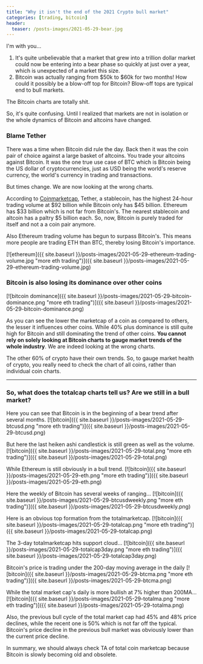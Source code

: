 ```yaml
---
title: "Why it isn't the end of the 2021 Crypto bull market"
categories: [trading, bitcoin]
header:
  teaser: /posts-images/2021-05-29-bear.jpg
---
```


I'm with you... 

1. It's quite unbelievable that a market that grew into a trillion dollar market could now be entering into a bear phase so quickly at just over a year, which 
is unexpected of a market this size.
2. Bitcoin was actually ranging from $50k to $60k for two months! How could it possibly be a blow-off top for Bitcoin? Blow-off tops are typical end to bull markets.

The Bitcoin charts are totally shit.

So, it's quite confusing. Until I realized that markets are not in isolation or the whole dynamics of Bitcoin and altcoins have changed. 

### Blame Tether

There was a time when Bitcoin did rule the day.  Back then it was the coin pair of choice against a large basket of altcoins. You trade your altcoins against 
Bitcoin. It was the one true use case of BTC which is Bitcoin being the US dollar of cryptocurrencies, just as USD being the world's reserve currency, the world's
currency in trading and transactions. 

But times change. We are now looking at the wrong charts.

According to [Coinmarketcap](https://coinmarketcap.com/), Tether, a stablecoin, has the highest 24-hour trading volume at $92 billion while Bitcoin only has
$45 billion. Ethereum has $33 billion which is not far from Bitcoin's. The nearest stablecoin and altcoin has a paltry $5 billion each. So, now, Bitcoin is purely
traded for itself and not a a coin pair anymore.

Also Ethereum trading volume has begun to surpass Bitcoin's. This means more people are trading ETH than BTC, thereby losing Bitcoin's importance.

[![ethereum]({{ site.baseurl }}/posts-images/2021-05-29-ethereum-trading-volume.jpg "more eth trading")]({{ site.baseurl }}/posts-images/2021-05-29-ethereum-trading-volume.jpg)

### Bitcoin is also losing its dominance over other coins

[![bitcoin dominance]({{ site.baseurl }}/posts-images/2021-05-29-bitcoin-dominance.png "more eth trading")]({{ site.baseurl }}/posts-images/2021-05-29-bitcoin-dominance.png)

As you can see the lower the marketcap of a coin as compared to others, the lesser it influences other coins. While 40% plus dominance is still quite high for Bitcoin
and still dominating the trend of other coins. **You cannot rely on solely looking at Bitcoin charts to gauge market trends of the whole industry**. We are 
indeed looking at the wrong charts.

The other 60% of crypto have their own trends. So, to gauge market health of crypto, you really need to check the chart of all coins, rather than individual
coin charts. 
****
### So, what does the totalcap charts tell us? Are we still in a bull market?

Here you can see that Bitcoin is in the beginning of a bear trend after several months.
[![bitcoin]({{ site.baseurl }}/posts-images/2021-05-29-btcusd.png "more eth trading")]({{ site.baseurl }}/posts-images/2021-05-29-btcusd.png)

But here the last heiken ashi candlestick is still green as well as the volume.
[![bitcoin]({{ site.baseurl }}/posts-images/2021-05-29-total.png "more eth trading")]({{ site.baseurl }}/posts-images/2021-05-29-total.png)

While Ethereum is still obviously in a bull trend.
[![bitcoin]({{ site.baseurl }}/posts-images/2021-05-29-eth.png "more eth trading")]({{ site.baseurl }}/posts-images/2021-05-29-eth.png)

Here the weekly of Bitcoin has several weeks of ranging...
[![bitcoin]({{ site.baseurl }}/posts-images/2021-05-29-btcusdweekly.png "more eth trading")]({{ site.baseurl }}/posts-images/2021-05-29-btcusdweekly.png)

Here is an obvious top formation from the totalmarketcap.
[![bitcoin]({{ site.baseurl }}/posts-images/2021-05-29-totalcap.png "more eth trading")]({{ site.baseurl }}/posts-images/2021-05-29-totalcap.png)

The 3-day totalmarketcap hits support cloud...
[![bitcoin]({{ site.baseurl }}/posts-images/2021-05-29-totalcap3day.png "more eth trading")]({{ site.baseurl }}/posts-images/2021-05-29-totalcap3day.png)

Bitcoin's price is trading under the 200-day moving average in the daily
[![bitcoin]({{ site.baseurl }}/posts-images/2021-05-29-btcma.png "more eth trading")]({{ site.baseurl }}/posts-images/2021-05-29-btcma.png)

While the total market cap's daily is more bullish at 7% higher than 200MA...
[![bitcoin]({{ site.baseurl }}/posts-images/2021-05-29-totalma.png "more eth trading")]({{ site.baseurl }}/posts-images/2021-05-29-totalma.png)

Also, the previous bull cycle of the total market cap had 45% and 48% price declines, while the recent one is 50% which is not far off the typical. Bitcoin's
price decline in the previous bull market was obviously lower than the current price decline.

In summary, we should always check TA of total coin marketcap because Bitcoin is slowly becoming old and obsolete.
